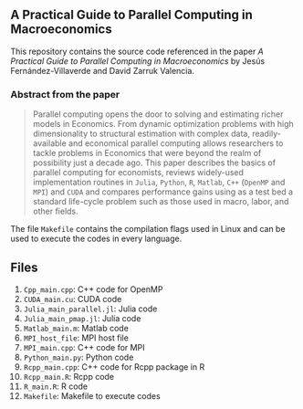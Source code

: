 ## A Practical Guide to Parallel Computing in Macroeconomics

This repository contains the source code referenced in the paper *A Practical Guide to Parallel Computing in Macroeconomics* by Jesús
Fernández-Villaverde and David Zarruk Valencia.

### Abstract from the paper

> Parallel computing opens the door to solving and estimating richer models in Economics. From dynamic optimization
> problems with high dimensionality to structural estimation with complex data, readily-available and economical parallel
> computing allows researchers to tackle problems in Economics that were beyond the realm of possibility just a decade ago. This
> paper describes the basics of parallel computing for economists, reviews widely-used implementation routines in `Julia`, `Python`,
> `R`, `Matlab`, `C++` (`OpenMP` and `MPI`) and `CUDA` and compares performance gains using as a test bed a standard life-cycle problem
> such as those used in macro, labor, and other fields.

The file `Makefile` contains the compilation flags used in Linux and can be used to execute the codes in every language.

## Files

1. `Cpp_main.cpp`: C++ code for OpenMP
2. `CUDA_main.cu`: CUDA code
3. `Julia_main_parallel.jl`: Julia code
4. `Julia_main_pmap.jl`: Julia code
5. `Matlab_main.m`: Matlab code
6. `MPI_host_file`: MPI host file
6. `MPI_main.cpp`: C++ code for MPI
8. `Python_main.py`: Python code
9. `Rcpp_main.cpp`: C++ code for Rcpp package in R
10. `Rcpp_main.R`: Rcpp code
11. `R_main.R`: R code
12. `Makefile`: Makefile to execute codes
